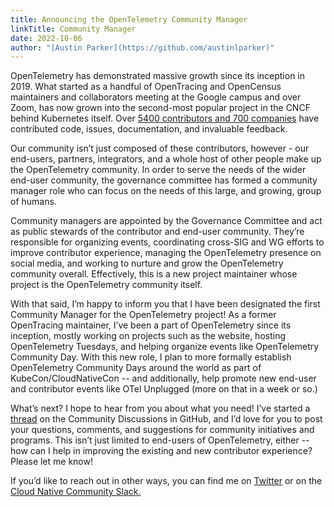 ```yaml
---
title: Announcing the OpenTelemetry Community Manager
linkTitle: Community Manager
date: 2022-10-06
author: "[Austin Parker](https://github.com/austinlparker)"
---
```


OpenTelemetry has demonstrated massive growth since its inception in 2019. What started as a handful of OpenTracing and OpenCensus maintainers and collaborators meeting at the Google campus and over Zoom, has now grown into the second-most popular project in the CNCF behind Kubernetes itself. Over [5400 contributors and 700 companies](https://opentelemetry.devstats.cncf.io/d/74/contributions-chart?orgId=1&var-period=m&var-metric=contributions&var-repogroup_name=All&var-country_name=All&var-company_name=All&var-company=all&from=now-3y&to=now-2d) have contributed code, issues, documentation, and invaluable feedback. 

Our community isn’t just composed of these contributors, however - our end-users, partners, integrators, and a whole host of other people make up the OpenTelemetry community. In order to serve the needs of the wider end-user community, the governance committee has formed a community manager role who can focus on the needs of this large, and growing, group of humans.

Community managers are appointed by the Governance Committee and act as public stewards of the contributor and end-user community. They’re responsible for organizing events, coordinating cross-SIG and WG efforts to improve contributor experience, managing the OpenTelemetry presence on social media, and working to nurture and grow the OpenTelemetry community overall. Effectively, this is a new project maintainer whose project is the OpenTelemetry community itself.

With that said, I’m happy to inform you that I have been designated the first Community Manager for the OpenTelemetry project! As a former OpenTracing maintainer, I’ve been a part of OpenTelemetry since its inception, mostly working on projects such as the website, hosting OpenTelemetry Tuesdays, and helping organize events like OpenTelemetry Community Day. With this new role, I plan to more formally establish OpenTelemetry Community Days around the world as part of KubeCon/CloudNativeCon -- and additionally, help promote new end-user and contributor events like OTel Unplugged (more on that in a week or so.)

What’s next? I hope to hear from you about what you need! I’ve started a [thread](https://github.com/open-telemetry/community/discussions/1203) on the Community Discussions in GitHub, and I’d love for you to post your questions, comments, and suggestions for community initiatives and programs. This isn’t just limited to end-users of OpenTelemetry, either -- how can I help in improving the existing and new contributor experience? Please let me know! 

If you’d like to reach out in other ways, you can find me on [Twitter](https://twitter.com/@austinlparker) or on the [Cloud Native Community Slack.](https://cloud-native.slack.com/archives/CJFCJHG4Q)
